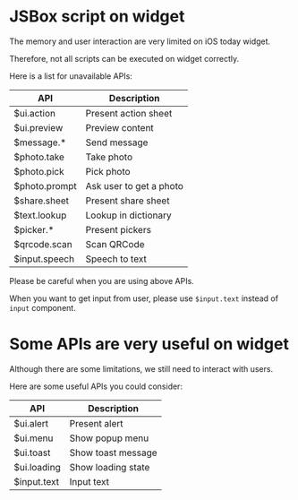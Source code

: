 # JSBox script on widget

The memory and user interaction are very limited on iOS today widget.

Therefore, not all scripts can be executed on widget correctly.

Here is a list for unavailable APIs:

API | Description
---|---
$ui.action | Present action sheet
$ui.preview | Preview content
$message.* | Send message
$photo.take | Take photo
$photo.pick | Pick photo
$photo.prompt | Ask user to get a photo
$share.sheet | Present share sheet
$text.lookup | Lookup in dictionary
$picker.* | Present pickers
$qrcode.scan | Scan QRCode
$input.speech | Speech to text

Please be careful when you are using above APIs.

When you want to get input from user, please use `$input.text` instead of `input` component.

# Some APIs are very useful on widget

Although there are some limitations, we still need to interact with users.

Here are some useful APIs you could consider:

API | Description
---|---
$ui.alert | Present alert
$ui.menu | Show popup menu
$ui.toast | Show toast message
$ui.loading | Show loading state
$input.text | Input text